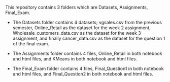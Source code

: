 This repository contains 3 folders which are Datasets, Assignments, Final_Exam.

- The Datasets folder contains 4 datasets; vgsales.csv from the previous semester, Online_Retail as the dataset for the week 2 assignment, Wholesale_customers_data.csv as the dataset for the week 3 assignment, and finally cancer_data.csv as the dataset for the question 1 of the final exam.

- The Assignments folder contains 4 files, Online_Retail in both notebook and html files, and KMeans in both notebook and html files.

- The Final_Exam folder contains 4 files, Final_Question1 in both notebook and html files, and Final_Question2 in both notebook and html files.
